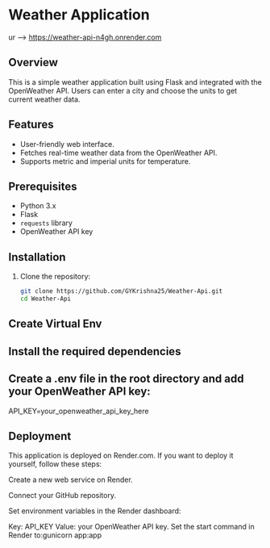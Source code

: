 # Weather Application  
ur --> https://weather-api-n4gh.onrender.com

## Overview

This is a simple weather application built using Flask and integrated with the OpenWeather API. Users can enter a city and choose the units to get current weather data.

## Features

- User-friendly web interface.
- Fetches real-time weather data from the OpenWeather API.
- Supports metric and imperial units for temperature.

## Prerequisites

- Python 3.x
- Flask
- `requests` library
- OpenWeather API key

## Installation

1. Clone the repository:
   ```bash
   git clone https://github.com/GYKrishna25/Weather-Api.git
   cd Weather-Api

## Create Virtual Env

## Install the required dependencies

## Create a .env file in the root directory and add your OpenWeather API key:
API_KEY=your_openweather_api_key_here


## Deployment
This application is deployed on Render.com. If you want to deploy it yourself, follow these steps:

Create a new web service on Render.

Connect your GitHub repository.

Set environment variables in the Render dashboard:

Key: API_KEY
Value: your OpenWeather API key.
Set the start command in Render to:gunicorn app:app

